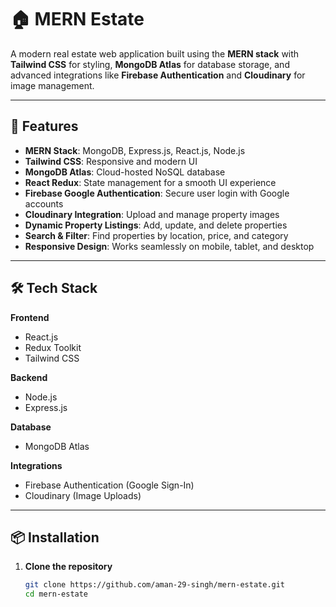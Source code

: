 # 🏠 MERN Estate

A modern real estate web application built using the **MERN stack** with **Tailwind CSS** for styling, **MongoDB Atlas** for database storage, and advanced integrations like **Firebase Authentication** and **Cloudinary** for image management.

---

## 🚀 Features

- **MERN Stack**: MongoDB, Express.js, React.js, Node.js
- **Tailwind CSS**: Responsive and modern UI
- **MongoDB Atlas**: Cloud-hosted NoSQL database
- **React Redux**: State management for a smooth UI experience
- **Firebase Google Authentication**: Secure user login with Google accounts
- **Cloudinary Integration**: Upload and manage property images
- **Dynamic Property Listings**: Add, update, and delete properties
- **Search & Filter**: Find properties by location, price, and category
- **Responsive Design**: Works seamlessly on mobile, tablet, and desktop

---

## 🛠️ Tech Stack

**Frontend**
- React.js
- Redux Toolkit
- Tailwind CSS

**Backend**
- Node.js
- Express.js

**Database**
- MongoDB Atlas

**Integrations**
- Firebase Authentication (Google Sign-In)
- Cloudinary (Image Uploads)

---

## 📦 Installation

1. **Clone the repository**
   ```bash
   git clone https://github.com/aman-29-singh/mern-estate.git
   cd mern-estate
